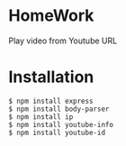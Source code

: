# HomeWork
Play video from Youtube URL

# Installation
    $ npm install express
    $ npm install body-parser
    $ npm install ip
    $ npm install youtube-info
    $ npm install youtube-id
    
